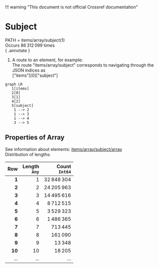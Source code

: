 !!! warning "This document is not official Crossref documentation"
# Subject
PATH = items/array/subject(1)  
Occurs 86 312 099 times  
{ .annotate }

1. A route to an element, for example:  
   The route "items/array/subject" corresponds to navigating through the JSON indices as  
   ["items"][0]["subject"]  

```mermaid
graph LR
   1[items]
   2[0]
   3[1]
   4[2]
   5[subject]
    1 --> 2
    1 --> 3
    1 --> 4
    3 --> 5
```


## Properties of Array
See information about elements: [items/array/subject/array](array/index.md)  
Distribution of lengths:  

| **Row** | **Length**<br>`Any` | **Count**<br>`Int64` |
|--------:|--------------------:|---------------------:|
| **1**   | 1                   | 32 848 304           |
| **2**   | 2                   | 24 205 963           |
| **3**   | 3                   | 14 495 616           |
| **4**   | 4                   | 8 712 515            |
| **5**   | 5                   | 3 529 323            |
| **6**   | 6                   | 1 486 365            |
| **7**   | 7                   | 713 445              |
| **8**   | 8                   | 161 090              |
| **9**   | 9                   | 13 348               |
| **10**  | 10                  | 18 205               |
| ... | ... | ... |

